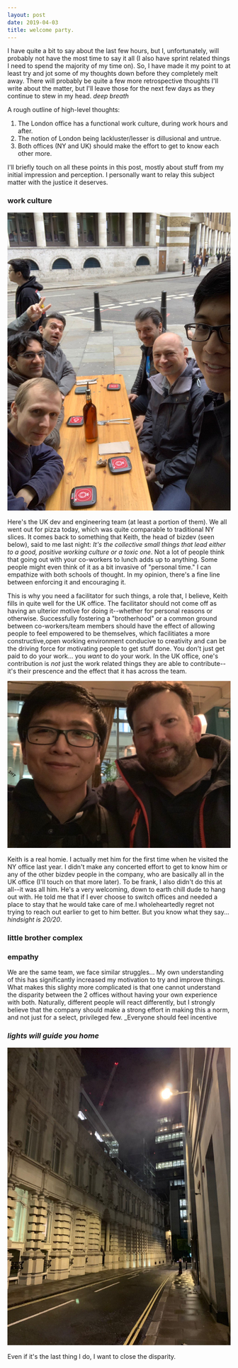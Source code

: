 ```yaml
---
layout: post
date: 2019-04-03
title: welcome party.
---
```


I have quite a bit to say about the last few hours, but I, unfortunately,
will probably not have the most time to say it all (I also have sprint
related things I need to spend the majority of my time on). So, I have
made it my point to at least try and jot some of my thoughts down before
they completely melt away. There will probably be quite a few more
retrospective thoughts I'll write about the matter, but I'll leave those
for the next few days as they continue to stew in my head. _*deep breath*_

A rough outline of high-level thoughts:

1. The London office has a functional work culture, during work hours and after.
2. The notion of London being lackluster/lesser is dillusional and untrue.
3. Both offices (NY and UK) should make the effort to get to know each other more.

I'll briefly touch on all these points in this post, mostly about stuff
from my initial impression and perception. I personally want to relay
this subject matter with the justice it deserves.

### work culture

![work lunch](/images/work-lunch.jpeg)

Here's the UK dev and engineering team (at least a portion of them).
We all went out for pizza today, which was quite comparable to
traditional NY slices. It comes back to something that Keith, the head
of bizdev (seen below), said to me last night: _It's the collective
small things that lead either to a good, positive working culture
or a toxic one_. Not a lot of people think that going out with your
co-workers to lunch adds up to anything. Some people might even think
of it as a bit invasive of "personal time." I can empathize with both
schools of thought. In my opinion, there's a fine line between
enforcing it and encouraging it.

This is why you need a facilitator for such things, a role that, I
believe, Keith fills in quite well for the UK office. The facilitator
should not come off as having an ulterior motive for doing it--whether
for personal reasons or otherwise. Successfully fostering a
"brotherhood" or a common ground between co-workers/team members should
have the effect of allowing people to feel empowered to be themselves,
which facilitiates a more constructive,open working environment
conducive to creativity and can be the driving force for motivating
people to get stuff done. You don't just get paid to do your work...
you _want_ to do your work. In the UK office, one's contribution is
_not_ just the work related things they are able to contribute--it's
their prescence and the effect that it has across the team.

![keith](/images/the-leader.jpg)

Keith is a real homie. I actually met him for the first time when he
visited the NY office last year. I didn't make any concerted effort to
get to know him or any of the other bizdev people in the company, who
are basically all in the UK office (I'll touch on that more later). To
be frank, I also didn't do this at all--it was all him. He's a very
welcoming, down to earth chill dude to hang out with.  He told me that
if I ever choose to switch offices and needed a place to stay that he
would take care of me.I wholeheartedly regret not trying to reach out
earlier to get to him better. But you know what they say... _hindsight
is 20/20_.

### little brother complex

### empathy

We are the same team, we face similar struggles... My own understanding of
this has significantly increased my motivation to try and improve things.
What makes this slighty more complicated is that one cannot understand the
disparity between the 2 offices without having your own experience with
both. Naturally, different people will react differently, but I strongly
believe that the company should make a strong effort in making this a norm,
and not just for a select, privileged few. _Everyone should feel incentive

### _lights will guide you home_

![the walk back](/images/the-aftermath.jpg)

Even if it's the last thing I do, I want to close the disparity.
